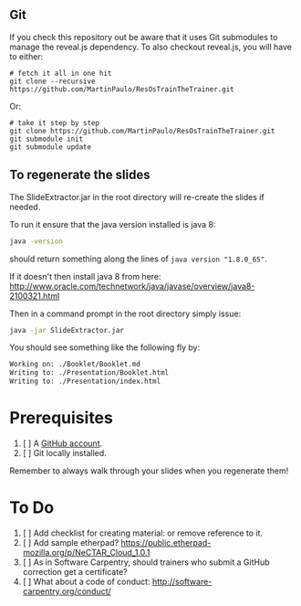 ## Git

If you check this repository out be aware that it uses Git submodules to manage the reveal.js dependency.
To also checkout reveal.js, you will have to either:

    # fetch it all in one hit
    git clone --recursive https://github.com/MartinPaulo/ResOsTrainTheTrainer.git

Or:

    # take it step by step
    git clone https://github.com/MartinPaulo/ResOsTrainTheTrainer.git
    git submodule init
    git submodule update

## To regenerate the slides

The SlideExtractor.jar in the root directory will re-create the slides if needed.

To run it ensure that the java version installed is java 8:

```bash
java -version
```

should return something along the lines of `java version "1.8.0_65"`.

If it doesn't then install java 8 from here: http://www.oracle.com/technetwork/java/javase/overview/java8-2100321.html

Then in a command prompt in the root directory simply issue:

```bash
java -jar SlideExtractor.jar
```

You should see something like the following fly by:

```bash
Working on: ./Booklet/Booklet.md
Writing to: ./Presentation/Booklet.html
Writing to: ./Presentation/index.html

```

# Prerequisites

1. [ ] A [GitHub account](https://github.com/join).
1. [ ] Git locally installed.

Remember to always walk through your slides when you regenerate them!

# To Do

1. [ ] Add checklist for creating material: or remove reference to it.
1. [ ] Add sample etherpad? https://public.etherpad-mozilla.org/p/NeCTAR_Cloud_1.0.1
1. [ ] As in Software Carpentry, should trainers who submit a GitHub correction get a certificate?
1. [ ] What about a code of conduct: http://software-carpentry.org/conduct/
